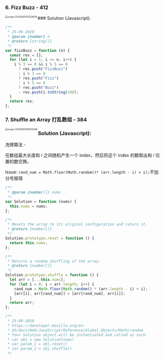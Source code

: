 <!--
 * @Author: your name
 * @Date: 2020-09-25 18:09:55
 * @LastEditTime: 2020-09-25 18:10:21
 * @LastEditors: your name
 * @Description: In User Settings Edit
 * @FilePath: /shopping-cart-app/leetcode.md
-->

### 6. Fizz Buzz - 412

<img align="left" src="image-20200925170228838.png" alt="image-20200925170228838" style="zoom:50%;" />
### Solution (Javascript):

```js
/**
 * 25-09-2020
 * @param {number} n
 * @return {string[]}
 */
var fizzBuzz = function (n) {
  const res = [];
  for (let i = 1; i <= n; i++) {
    i % 3 == 0 && i % 5 == 0
      ? res.push("FizzBuzz")
      : i % 3 == 0
      ? res.push("Fizz")
      : i % 5 == 0
      ? res.push("Buzz")
      : res.push(i.toString(10));
  }
  return res;
};
```

### 7. Shuffle an Array 打乱数组 - 384

<img align="left" src="image-20200925180005446.png" alt="image-20200925180005446" style="zoom:50%;" />

### Solution (Javascript):

洗牌算法 -

在数组最大长度和 i 之间随机产生一个 index，然后将这个 index 的数取出和 i 位置的数交换。

Issue: `rand_num = Math.floor(Math.random()* (arr.length - i) + i);`不加分号报错

```js
/**
 * @param {number[]} nums
 */
var Solution = function (nums) {
  this.nums = nums;
};

/**
 * Resets the array to its original configuration and return it.
 * @return {number[]}
 */
Solution.prototype.reset = function () {
  return this.nums;
};

/**
 * Returns a random shuffling of the array.
 * @return {number[]}
 */
Solution.prototype.shuffle = function () {
  let arr = [...this.nums];
  for (let i = 0; i < arr.length; i++) {
    rand_num = Math.floor(Math.random() * (arr.length - i) + i);
    [arr[i], arr[rand_num]] = [arr[rand_num], arr[i]];
  }
  return arr;
};

/**
 * 25-09-2020
 * https://developer.mozilla.org/en-
 * US/docs/Web/JavaScript/Reference/Global_Objects/Math/random
 * Your Solution object will be instantiated and called as such:
 * var obj = new Solution(nums)
 * var param_1 = obj.reset()
 * var param_2 = obj.shuffle()
 */
```
